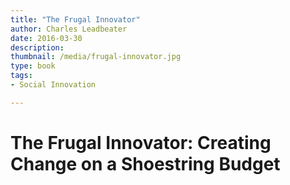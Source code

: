 ```yaml
---
title: "The Frugal Innovator"
author: Charles Leadbeater
date: 2016-03-30
description: 
thumbnail: /media/frugal-innovator.jpg
type: book
tags:
- Social Innovation

---
```


# The Frugal Innovator: Creating Change on a Shoestring Budget